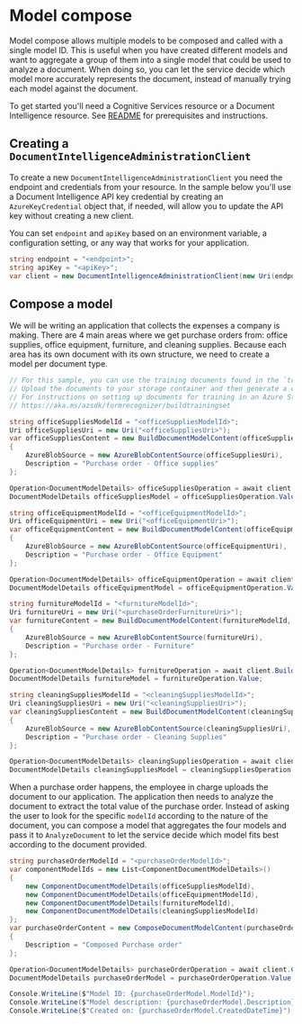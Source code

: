 # Model compose

Model compose allows multiple models to be composed and called with a single model ID. This is useful when you have created different models and want to aggregate a group of them into a single model that could be used to analyze a document. When doing so, you can let the service decide which model more accurately represents the document, instead of manually trying each model against the document.

To get started you'll need a Cognitive Services resource or a Document Intelligence resource. See [README][README] for prerequisites and instructions.

## Creating a `DocumentIntelligenceAdministrationClient`

To create a new `DocumentIntelligenceAdministrationClient` you need the endpoint and credentials from your resource. In the sample below you'll use a Document Intelligence API key credential by creating an `AzureKeyCredential` object that, if needed, will allow you to update the API key without creating a new client.

You can set `endpoint` and `apiKey` based on an environment variable, a configuration setting, or any way that works for your application.

```C# Snippet:CreateDocumentIntelligenceAdministrationClient
string endpoint = "<endpoint>";
string apiKey = "<apiKey>";
var client = new DocumentIntelligenceAdministrationClient(new Uri(endpoint), new AzureKeyCredential(apiKey));
```

## Compose a model

We will be writing an application that collects the expenses a company is making. There are 4 main areas where we get purchase orders from: office supplies, office equipment, furniture, and cleaning supplies. Because each area has its own document with its own structure, we need to create a model per document type.

```C# Snippet:DocumentIntelligenceSampleBuildVariousModels
// For this sample, you can use the training documents found in the `trainingFiles` folder.
// Upload the documents to your storage container and then generate a container SAS URL.
// For instructions on setting up documents for training in an Azure Storage Blob Container, see
// https://aka.ms/azsdk/formrecognizer/buildtrainingset

string officeSuppliesModelId = "<officeSuppliesModelId>";
Uri officeSuppliesUri = new Uri("<officeSuppliesUri>");
var officeSuppliesContent = new BuildDocumentModelContent(officeSuppliesModelId, DocumentBuildMode.Template)
{
    AzureBlobSource = new AzureBlobContentSource(officeSuppliesUri),
    Description = "Purchase order - Office supplies"
};

Operation<DocumentModelDetails> officeSuppliesOperation = await client.BuildDocumentModelAsync(WaitUntil.Completed, officeSuppliesContent);
DocumentModelDetails officeSuppliesModel = officeSuppliesOperation.Value;

string officeEquipmentModelId = "<officeEquipmentModelId>";
Uri officeEquipmentUri = new Uri("<officeEquipmentUri>");
var officeEquipmentContent = new BuildDocumentModelContent(officeEquipmentModelId, DocumentBuildMode.Template)
{
    AzureBlobSource = new AzureBlobContentSource(officeEquipmentUri),
    Description = "Purchase order - Office Equipment"
};

Operation<DocumentModelDetails> officeEquipmentOperation = await client.BuildDocumentModelAsync(WaitUntil.Completed, officeEquipmentContent);
DocumentModelDetails officeEquipmentModel = officeEquipmentOperation.Value;

string furnitureModelId = "<furnitureModelId>";
Uri furnitureUri = new Uri("<purchaseOrderFurnitureUri>");
var furnitureContent = new BuildDocumentModelContent(furnitureModelId, DocumentBuildMode.Template)
{
    AzureBlobSource = new AzureBlobContentSource(furnitureUri),
    Description = "Purchase order - Furniture"
};

Operation<DocumentModelDetails> furnitureOperation = await client.BuildDocumentModelAsync(WaitUntil.Completed, furnitureContent);
DocumentModelDetails furnitureModel = furnitureOperation.Value;

string cleaningSuppliesModelId = "<cleaningSuppliesModelId>";
Uri cleaningSuppliesUri = new Uri("<cleaningSuppliesUri>");
var cleaningSuppliesContent = new BuildDocumentModelContent(cleaningSuppliesModelId, DocumentBuildMode.Template)
{
    AzureBlobSource = new AzureBlobContentSource(cleaningSuppliesUri),
    Description = "Purchase order - Cleaning Supplies"
};

Operation<DocumentModelDetails> cleaningSuppliesOperation = await client.BuildDocumentModelAsync(WaitUntil.Completed, cleaningSuppliesContent);
DocumentModelDetails cleaningSuppliesModel = cleaningSuppliesOperation.Value;
```

When a purchase order happens, the employee in charge uploads the document to our application. The application then needs to analyze the document to extract the total value of the purchase order. Instead of asking the user to look for the specific `modelId` according to the nature of the document, you can compose a model that aggregates the four models and pass it to `AnalyzeDocument` to let the service decide which model fits best according to the document provided.

```C# Snippet:DocumentIntelligenceSampleComposeModel
string purchaseOrderModelId = "<purchaseOrderModelId>";
var componentModelIds = new List<ComponentDocumentModelDetails>()
{
    new ComponentDocumentModelDetails(officeSuppliesModelId),
    new ComponentDocumentModelDetails(officeEquipmentModelId),
    new ComponentDocumentModelDetails(furnitureModelId),
    new ComponentDocumentModelDetails(cleaningSuppliesModelId)
};
var purchaseOrderContent = new ComposeDocumentModelContent(purchaseOrderModelId, componentModelIds)
{
    Description = "Composed Purchase order"
};

Operation<DocumentModelDetails> purchaseOrderOperation = await client.ComposeModelAsync(WaitUntil.Completed, purchaseOrderContent);
DocumentModelDetails purchaseOrderModel = purchaseOrderOperation.Value;

Console.WriteLine($"Model ID: {purchaseOrderModel.ModelId}");
Console.WriteLine($"Model description: {purchaseOrderModel.Description}");
Console.WriteLine($"Created on: {purchaseOrderModel.CreatedDateTime}");
```

[README]: https://github.com/Azure/azure-sdk-for-net/tree/main/sdk/documentintelligence/Azure.AI.DocumentIntelligence#getting-started
